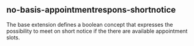 ## no-basis-appointmentrespons-shortnotice 

The base extension defines a boolean concept that expresses the possibility to meet on short notice if the there are available appointment slots.  
